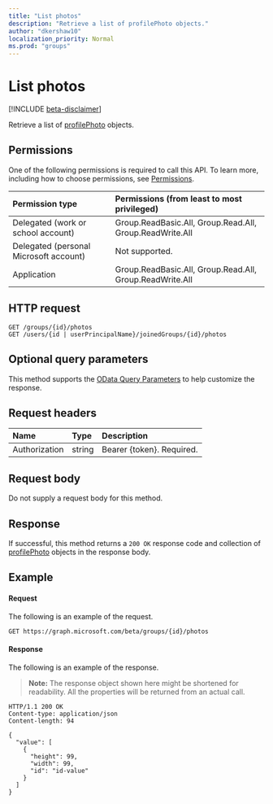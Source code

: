 ```yaml
---
title: "List photos"
description: "Retrieve a list of profilePhoto objects."
author: "dkershaw10"
localization_priority: Normal
ms.prod: "groups"
---
```


# List photos

[!INCLUDE [beta-disclaimer](../../includes/beta-disclaimer.md)]

Retrieve a list of [profilePhoto](../resources/profilephoto.md) objects.

## Permissions
One of the following permissions is required to call this API. To learn more, including how to choose permissions, see [Permissions](/graph/permissions-reference).

|Permission type      | Permissions (from least to most privileged)              |
|:--------------------|:---------------------------------------------------------|
|Delegated (work or school account) | Group.ReadBasic.All, Group.Read.All, Group.ReadWrite.All    |
|Delegated (personal Microsoft account) | Not supported.    |
|Application | Group.ReadBasic.All, Group.Read.All, Group.ReadWrite.All |

## HTTP request
<!-- { "blockType": "ignored" } -->
```http
GET /groups/{id}/photos
GET /users/{id | userPrincipalName}/joinedGroups/{id}/photos
```

## Optional query parameters
This method supports the [OData Query Parameters](/graph/query-parameters) to help customize the response.

## Request headers
| Name       | Type | Description|
|:-----------|:------|:----------|
| Authorization  | string  | Bearer {token}. Required. |

## Request body
Do not supply a request body for this method.

## Response
If successful, this method returns a `200 OK` response code and collection of [profilePhoto](../resources/profilephoto.md) objects in the response body.

## Example
#### Request
The following is an example of the request.
<!-- {
  "blockType": "request",
  "name": "get_photos"
}-->
```http
GET https://graph.microsoft.com/beta/groups/{id}/photos
```

#### Response
The following is an example of the response.
>**Note:** The response object shown here might be shortened for readability. All the properties will be returned from an actual call.
<!-- {
  "blockType": "response",
  "truncated": true,
  "@odata.type": "microsoft.graph.profilePhoto",
  "isCollection": true
} -->
```http
HTTP/1.1 200 OK
Content-type: application/json
Content-length: 94

{
  "value": [
    {
      "height": 99,
      "width": 99,
      "id": "id-value"
    }
  ]
}
```

<!-- uuid: 8fcb5dbc-d5aa-4681-8e31-b001d5168d79
2015-10-25 14:57:30 UTC -->
<!--
{
  "type": "#page.annotation",
  "description": "List photos",
  "keywords": "",
  "section": "documentation",
  "tocPath": "",
  "suppressions": []
}
-->
